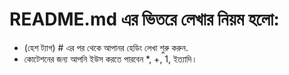 # README.md এর ভিতরে লেখার নিয়ম হলো:   

* (হেশ ট্যাগ) # এর পর থেকে আপানর হেডিং লেখা শুরু করুন.
* কোটেশনের জন্য আপনি ইউস করতে পারবেন *,  +,  1,  ইত্যাদি।